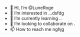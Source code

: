 - 👋 Hi, I’m @LuneRoge
- 👀 I’m interested in ...dsfdg
- 🌱 I’m currently learning ..
- 💞️ I’m looking to collaborate on .
- 📫 How to reach me nghjg

<!---
LuneRog/LuneRog is a ✨ special ✨ repository because its `README.md` (this file) appears on your GitHub profile.
You can click the Preview link to take a look at your changes.
--->
